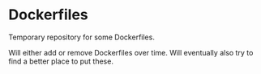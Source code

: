 # Dockerfiles

Temporary repository for some Dockerfiles.

Will either add or remove Dockerfiles over time. Will eventually also try to find a better place to put these.
